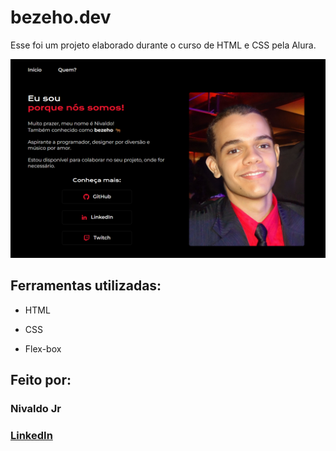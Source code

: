 # bezeho.dev

Esse foi um projeto elaborado durante o curso de HTML e CSS pela Alura.

![image](https://github.com/bezeho/bezeho.dev/blob/main/assets/amostra.png)

## Ferramentas utilizadas:

* HTML

* CSS

* Flex-box

## Feito por:

### Nivaldo Jr

### [LinkedIn](https://www.linkedin.com/in/nivaldo-soares-da-costa-j%C3%BAnior-27829916a/)
